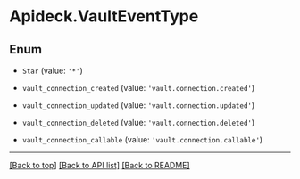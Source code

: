 # Apideck.VaultEventType

## Enum


* `Star` (value: `'*'`)

* `vault_connection_created` (value: `'vault.connection.created'`)

* `vault_connection_updated` (value: `'vault.connection.updated'`)

* `vault_connection_deleted` (value: `'vault.connection.deleted'`)

* `vault_connection_callable` (value: `'vault.connection.callable'`)


---

[[Back to top]](#) [[Back to API list]](../../../../README.md#documentation-for-api-endpoints) [[Back to README]](../../../../README.md)


